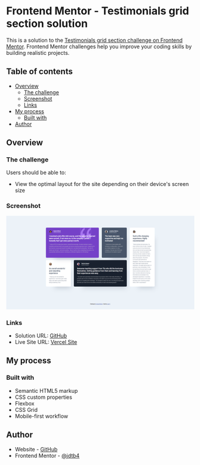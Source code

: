 # Frontend Mentor - Testimonials grid section solution

This is a solution to the [Testimonials grid section challenge on Frontend Mentor](https://www.frontendmentor.io/challenges/testimonials-grid-section-Nnw6J7Un7). Frontend Mentor challenges help you improve your coding skills by building realistic projects. 

## Table of contents

- [Overview](#overview)
  - [The challenge](#the-challenge)
  - [Screenshot](#screenshot)
  - [Links](#links)
- [My process](#my-process)
  - [Built with](#built-with)
- [Author](#author)

## Overview

### The challenge

Users should be able to:

- View the optimal layout for the site depending on their device's screen size

### Screenshot

![](./design/testimonials-grid-section.png)

### Links

- Solution URL: [GitHub](https://github.com/jdtb4/frontendmentor/tree/master/testimonials-grid-section)
- Live Site URL: [Vercel Site](https://testimonials-grid-section-ashy-kappa.vercel.app/)

## My process

### Built with

- Semantic HTML5 markup
- CSS custom properties
- Flexbox
- CSS Grid
- Mobile-first workflow

## Author

- Website - [GitHub](https://github.com/jdtb4)
- Frontend Mentor - [@jdtb4](https://www.frontendmentor.io/profile/jdtb4)